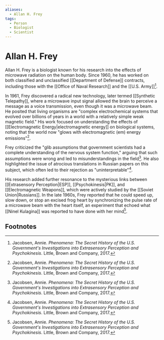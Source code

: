 ```yaml
---
aliases:
  - Allan H. Frey
tags:
  - Person
  - Biologist
  - Scientist
---
```

# Allan H. Frey

Allan H. Frey is a biologist known for his research into the effects of microwave radiation on the human body. Since 1960, he has worked on both classified and unclassified [[Department of Defense]] contracts, including those with the [[Office of Naval Research]] and the [[U.S. Army]][^1].

In 1961, Frey discovered a radical new technology, later termed [[Synthetic Telepathy]], where a microwave input signal allowed the brain to perceive a message as a voice transmission, even though it was a microwave beam. He posited that living organisms are "complex electrochemical systems that evolved over billions of years in a world with a relatively simple weak magnetic field." His work focused on understanding the effects of [[Electromagnetic Energy|electromagnetic energy]] on biological systems, noting that the world now "glows with electromagnetic (em) energy emissions"[^1].

Frey criticized the "glib assumptions that government scientists had a complete understanding of the nervous system function," arguing that such assumptions were wrong and led to misunderstandings in the field[^1]. He also highlighted the issue of atrocious translations in Russian papers on this subject, which often led to their rejection as "uninterpretable"[^1].

His research added further resonance to the mysterious links between [[Extrasensory Perception|ESP]], [[Psychokinesis|PK]], and [[Electromagnetic Weapons]], which were actively studied by the [[Soviet Union|Russians]]. In the late 1960s, Frey reported that he could speed up, slow down, or stop an excised frog heart by synchronizing the pulse rate of a microwave beam with the heart itself, an experiment that echoed what [[Ninel Kulagina]] was reported to have done with her mind[^1].

## Footnotes
[^1]: Jacobsen, Annie. *Phenomena: The Secret History of the U.S. Government's Investigations into Extrasensory Perception and Psychokinesis*. Little, Brown and Company, 2017.